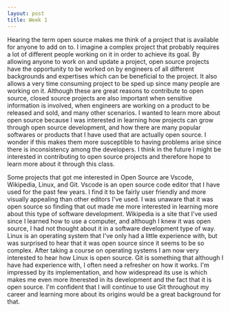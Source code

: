 ```yaml
---
layout: post
title: Week 1
---
```



Hearing the term open source makes me think of a project that is available for anyone to add on to. I imagine a complex project that probably requires a lot of different people working on it in order to achieve its goal. By allowing anyone to work on and update a project, open source projects have the opportunity to be worked on by engineers of all different backgrounds and expertises which can be beneficial to the project. It also allows a very time consuming project to be sped up since many people are working on it. Although these are great reasons to contribute to open source, closed source projects are also important when sensitive information is involved, when engineers are working on a product to be released and sold, and many other scenarios. I wanted to learn more about open source because I was interested in learning how projects can grow through open source development, and how there are many popular softwares or products that I have used that are actually open source. I wonder if this makes them more susceptible to having problems arise since there is inconsistency among the developers. I think in the future I might be interested in contributing to open source projects and therefore hope to learn more about it through this class.

Some projects that got me interested in Open Source are Vscode, Wikipedia, Linux, and Git.
Vscode is an open source code editor that I have used for the past few years. I find it to be fairly user friendly and more visually appealing than other editors I've used. I was unaware that it was open source so finding that out made me more interested in learning more about this type of software development. Wikipedia is a site that I've used since I learned how to use a computer, and although I knew it was open source, I had not thought about it in a software development type of way. Linux is an operating system that I've only had a little experience with, but was surprised to hear that it was open source since it seems to be so complex. After taking a course on operating systems I am now very interested to hear how Linux is open source. Git is something that although I have had experience with, I often need a refresher on how it works. I'm impressed by its implementation, and how widespread its use is which makes me even more itnerested in its development and the fact that it is open source. I'm confident that I will continue to use Git throughout my career and learning more about its origins would be a great background for that.


